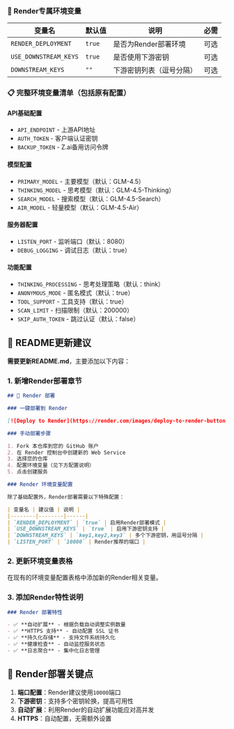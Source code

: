 

### 🔧 Render专属环境变量

| 变量名 | 默认值 | 说明 | 必需 |
|--------|--------|------|------|
| `RENDER_DEPLOYMENT` | `true` | 是否为Render部署环境 | 可选 |
| `USE_DOWNSTREAM_KEYS` | `true` | 是否使用下游密钥 | 可选 |
| `DOWNSTREAM_KEYS` | `""` | 下游密钥列表（逗号分隔） | 可选 |

### 📋 完整环境变量清单（包括原有配置）

#### API基础配置
- `API_ENDPOINT` - 上游API地址
- `AUTH_TOKEN` - 客户端认证密钥
- `BACKUP_TOKEN` - Z.ai备用访问令牌

#### 模型配置
- `PRIMARY_MODEL` - 主要模型（默认：GLM-4.5）
- `THINKING_MODEL` - 思考模型（默认：GLM-4.5-Thinking）
- `SEARCH_MODEL` - 搜索模型（默认：GLM-4.5-Search）
- `AIR_MODEL` - 轻量模型（默认：GLM-4.5-Air）

#### 服务器配置
- `LISTEN_PORT` - 监听端口（默认：8080）
- `DEBUG_LOGGING` - 调试日志（默认：true）

#### 功能配置
- `THINKING_PROCESSING` - 思考处理策略（默认：think）
- `ANONYMOUS_MODE` - 匿名模式（默认：true）
- `TOOL_SUPPORT` - 工具支持（默认：true）
- `SCAN_LIMIT` - 扫描限制（默认：200000）
- `SKIP_AUTH_TOKEN` - 跳过认证（默认：false）

## 📝 README更新建议

**需要更新README.md**，主要添加以下内容：

### 1. 新增Render部署章节
```markdown
## 🚀 Render 部署

### 一键部署到 Render

[![Deploy to Render](https://render.com/images/deploy-to-render-button.svg)](https://render.com/deploy?repo=https://github.com/qw31415/z.ai2api_python)

### 手动部署步骤

1. Fork 本仓库到您的 GitHub 账户
2. 在 Render 控制台中创建新的 Web Service
3. 选择您的仓库
4. 配置环境变量（见下方配置说明）
5. 点击创建服务

### Render 环境变量配置

除了基础配置外，Render部署需要以下特殊配置：

| 变量名 | 建议值 | 说明 |
|--------|--------|------|
| `RENDER_DEPLOYMENT` | `true` | 启用Render部署模式 |
| `USE_DOWNSTREAM_KEYS` | `true` | 启用下游密钥支持 |
| `DOWNSTREAM_KEYS` | `key1,key2,key3` | 多个下游密钥，用逗号分隔 |
| `LISTEN_PORT` | `10000` | Render推荐的端口 |
```

### 2. 更新环境变量表格
在现有的环境变量配置表格中添加新的Render相关变量。

### 3. 添加Render特性说明
```markdown
### Render 部署特性

- ✅ **自动扩展** - 根据负载自动调整实例数量
- ✅ **HTTPS 支持** - 自动配置 SSL 证书
- ✅ **持久化存储** - 支持文件系统持久化
- ✅ **健康检查** - 自动监控服务状态
- ✅ **日志聚合** - 集中化日志管理
```

## 🎯 Render部署关键点

1. **端口配置**：Render建议使用`10000`端口
2. **下游密钥**：支持多个密钥轮换，提高可用性
3. **自动扩展**：利用Render的自动扩展功能应对高并发
4. **HTTPS**：自动配置，无需额外设置
